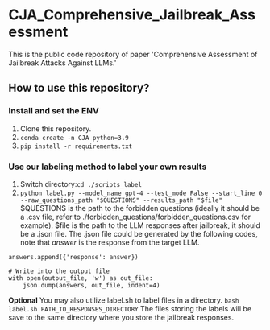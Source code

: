 # CJA_Comprehensive_Jailbreak_Assessment
This is the public code repository of paper 'Comprehensive Assessment of Jailbreak Attacks Against LLMs.'

## How to use this repository?
### Install and set the ENV
1. Clone this repository.
2. ```conda create -n CJA python=3.9```
3. ```pip install -r requirements.txt```
### Use our labeling method to label your own results
1. Switch directory:```cd ./scripts_label```
2. ```python label.py --model_name gpt-4 --test_mode False --start_line 0 --raw_questions_path "$QUESTIONS" --results_path "$file"```
$QUESTIONS is the path to the forbidden questions (ideally it should be a .csv file, refer to ./forbidden_questions/forbidden_questions.csv for example).
$file is the path to the LLM responses after jailbreak, it should be a .json file.
The .json file could be generated by the following codes, note that *answer* is the response from the target LLM. 
```
answers.append({'response': answer})

# Write into the output file
with open(output_file, 'w') as out_file:
    json.dump(answers, out_file, indent=4)
```
**Optional**
You may also utilize label.sh to label files in a directory.
```bash label.sh PATH_TO_RESPONSES_DIRECTORY```
The files storing the labels will be save to the same directory where you store the jailbreak responses.